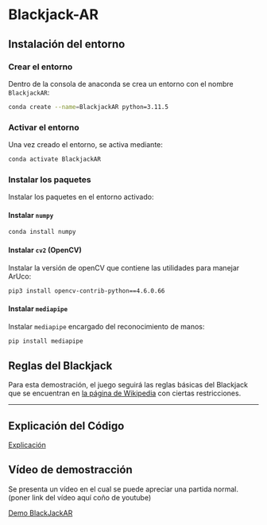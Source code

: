 # Blackjack-AR

## Instalación del entorno

### Crear el entorno

Dentro de la consola de anaconda se crea un entorno con el nombre `BlackjackAR`:

```bash
conda create --name=BlackjackAR python=3.11.5
```

### Activar el entorno

Una vez creado el entorno, se activa mediante:

```bash
conda activate BlackjackAR
```

### Instalar los paquetes

Instalar los paquetes en el entorno activado:

#### Instalar `numpy`

```bash
conda install numpy
```

#### Instalar `cv2` (OpenCV)

Instalar la versión de openCV que contiene las utilidades para manejar ArUco:

```bash
pip3 install opencv-contrib-python==4.6.0.66
```

#### Instalar `mediapipe`

Instalar `mediapipe` encargado del reconocimiento de manos:

```bash
pip install mediapipe
```

## Reglas del Blackjack

Para esta demostración, el juego seguirá las reglas básicas del Blackjack que se encuentran en [la página de Wikipedia](https://es.wikipedia.org/wiki/Blackjack) con ciertas restricciones.

-----------------------

## Explicación del Código

[Explicación](model/README.md)

## Vídeo de demostracción

Se presenta un vídeo en el cual se puede apreciar una partida normal. (poner link del vídeo aquí coño de youtube)


[Demo BlackJackAR](https://youtu.be/LgWuBaNY40c)